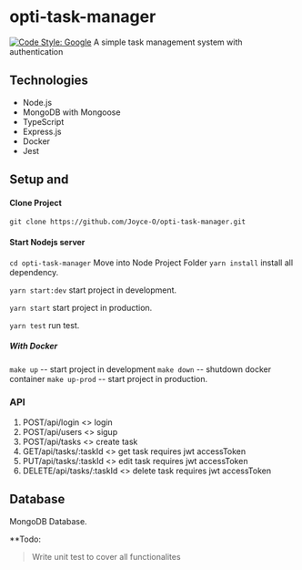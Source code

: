 # opti-task-manager
[![Code Style: Google](https://img.shields.io/badge/code%20style-google-blueviolet.svg)](https://github.com/google/gts)
 A simple task management system with authentication
 
 ## Technologies
* Node.js
* MongoDB with Mongoose
* TypeScript
* Express.js
* Docker
* Jest

## Setup and
 #### Clone Project

```shell
git clone https://github.com/Joyce-O/opti-task-manager.git
```

#### Start Nodejs server
`cd opti-task-manager` Move into Node Project Folder
`yarn install` install all dependency.


`yarn start:dev` start project in development.

`yarn start` start project in production.

`yarn test` run test.

##### With Docker 
`make up` -- start project in development
`make down` -- shutdown docker container
`make up-prod` -- start project in production.


### API

1. POST/api/login           <> login                                
2. POST/api/users           <> sigup                                 
3. POST/api/tasks           <> create task                           
4. GET/api/tasks/:taskId     <> get task requires jwt accessToken     
5. PUT/api/tasks/:taskId     <> edit task requires jwt accessToken 
6. DELETE/api/tasks/:taskId  <> delete task requires jwt accessToken


## Database

MongoDB Database.

**Todo:
> Write unit test to cover all functionalites



